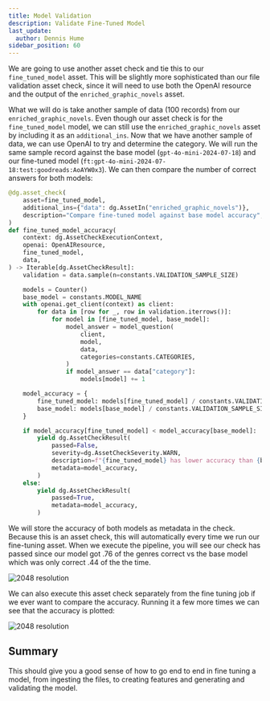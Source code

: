 ```yaml
---
title: Model Validation
description: Validate Fine-Tuned Model
last_update:
  author: Dennis Hume
sidebar_position: 60
---
```


We are going to use another asset check and tie this to our `fine_tuned_model` asset. This will be slightly more sophisticated than our file validation asset check, since it will need to use both the OpenAI resource and the output of the `enriched_graphic_novels` asset.

What we will do is take another sample of data (100 records) from our `enriched_graphic_novels`. Even though our asset check is for the `fine_tuned_model` model, we can still use the `enriched_graphic_novels` asset by including it as an `additional_ins`. Now that we have another sample of data, we can use OpenAI to try and determine the category. We will run the same sample record against the base model (`gpt-4o-mini-2024-07-18`) and our fine-tuned model (`ft:gpt-4o-mini-2024-07-18:test:goodreads:AoAYW0x3`). We can then compare the number of correct answers for both models:

```python
@dg.asset_check(
    asset=fine_tuned_model,
    additional_ins={"data": dg.AssetIn("enriched_graphic_novels")},
    description="Compare fine-tuned model against base model accuracy",
)
def fine_tuned_model_accuracy(
    context: dg.AssetCheckExecutionContext,
    openai: OpenAIResource,
    fine_tuned_model,
    data,
) -> Iterable[dg.AssetCheckResult]:
    validation = data.sample(n=constants.VALIDATION_SAMPLE_SIZE)

    models = Counter()
    base_model = constants.MODEL_NAME
    with openai.get_client(context) as client:
        for data in [row for _, row in validation.iterrows()]:
            for model in [fine_tuned_model, base_model]:
                model_answer = model_question(
                    client,
                    model,
                    data,
                    categories=constants.CATEGORIES,
                )
                if model_answer == data["category"]:
                    models[model] += 1

    model_accuracy = {
        fine_tuned_model: models[fine_tuned_model] / constants.VALIDATION_SAMPLE_SIZE,
        base_model: models[base_model] / constants.VALIDATION_SAMPLE_SIZE,
    }

    if model_accuracy[fine_tuned_model] < model_accuracy[base_model]:
        yield dg.AssetCheckResult(
            passed=False,
            severity=dg.AssetCheckSeverity.WARN,
            description=f"{fine_tuned_model} has lower accuracy than {base_model}",
            metadata=model_accuracy,
        )
    else:
        yield dg.AssetCheckResult(
            passed=True,
            metadata=model_accuracy,
        )
```

We will store the accuracy of both models as metadata in the check. Because this is an asset check, this will automatically every time we run our fine-tuning asset. When we execute the pipeline, you will see our check has passed since our model got .76 of the genres correct vs the base model which was only correct .44 of the the time.

![2048 resolution](/images/tutorial/llm-fine-tuning/model_accuracy_1.png)

We can also execute this asset check separately from the fine tuning job if we ever want to compare the accuracy. Running it a few more times we can see that the accuracy is plotted:

![2048 resolution](/images/tutorial/llm-fine-tuning/model_accuracy_2.png)

## Summary

This should give you a good sense of how to go end to end in fine tuning a model, from ingesting the files, to creating features and generating and validating the model.